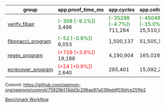 | group | app.proof_time_ms | app.cycles | app.cells_used | leaf.proof_time_ms | leaf.cycles | leaf.cells_used |
| -- | -- | -- | -- | -- | -- | -- |
| [verify_fibair](https://github.com/openvm-org/openvm/blob/benchmark-results/benchmarks-pr/1205/verify_fibair-75929b174dd3c296ae97a039eddf03bfce251fe2.md) |<span style='color: green'>(-308 [-8.1%])</span> 3,496 | <span style='color: green'>(-35288 [-4.7%])</span> 711,284 | <span style='color: green'>(-4504829 [-15.0%])</span> 25,510,945 |- | - | - |
| [fibonacci_program](https://github.com/openvm-org/openvm/blob/benchmark-results/benchmarks-pr/1205/fibonacci-75929b174dd3c296ae97a039eddf03bfce251fe2.md) |<span style='color: green'>(-52 [-0.9%])</span> 6,053 |  1,500,137 |  51,505,102 |- | - | - |
| [regex_program](https://github.com/openvm-org/openvm/blob/benchmark-results/benchmarks-pr/1205/regex-75929b174dd3c296ae97a039eddf03bfce251fe2.md) |<span style='color: red'>(+729 [+3.9%])</span> 19,186 |  4,190,904 |  165,028,173 |- | - | - |
| [ecrecover_program](https://github.com/openvm-org/openvm/blob/benchmark-results/benchmarks-pr/1205/ecrecover-75929b174dd3c296ae97a039eddf03bfce251fe2.md) |<span style='color: red'>(+24 [+0.9%])</span> 2,640 |  285,401 |  15,092,297 |- | - | - |


Commit: https://github.com/openvm-org/openvm/commit/75929b174dd3c296ae97a039eddf03bfce251fe2

[Benchmark Workflow](https://github.com/openvm-org/openvm/actions/runs/12721639235)
